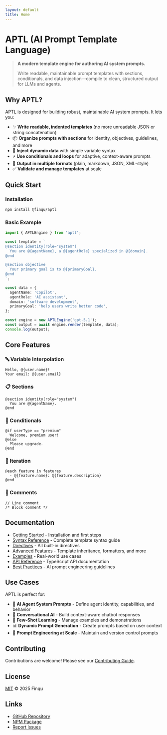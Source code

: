 ```yaml
---
layout: default
title: Home
---
```


# APTL (AI Prompt Template Language)

> **A modern template engine for authoring AI system prompts.**
>
> Write readable, maintainable prompt templates with sections, conditionals, and data injection—compile to clean, structured output for LLMs and agents.

## Why APTL?

APTL is designed for building robust, maintainable AI system prompts. It lets you:

- ✨ **Write readable, indented templates** (no more unreadable JSON or string concatenation)
- 📦 **Organize prompts with sections** for identity, objectives, guidelines, and more
- 🔄 **Inject dynamic data** with simple variable syntax
- ⚡ **Use conditionals and loops** for adaptive, context-aware prompts
- 🎨 **Output in multiple formats** (plain, markdown, JSON, XML-style)
- ✅ **Validate and manage templates** at scale

## Quick Start

### Installation

```bash
npm install @finqu/aptl
```

### Basic Example

```typescript
import { APTLEngine } from 'aptl';

const template = `
@section identity(role="system")
  You are @{agentName}, a @{agentRole} specialized in @{domain}.
@end

@section objective
  Your primary goal is to @{primaryGoal}.
@end
`;

const data = {
  agentName: 'Copilot',
  agentRole: 'AI assistant',
  domain: 'software development',
  primaryGoal: 'help users write better code',
};

const engine = new APTLEngine('gpt-5.1');
const output = await engine.render(template, data);
console.log(output);
```

## Core Features

### 🔤 Variable Interpolation

```aptl
Hello, @{user.name}!
Your email: @{user.email}
```

### 📋 Sections

```aptl
@section identity(role="system")
  You are @{agentName}.
@end
```

### 🔀 Conditionals

```aptl
@if userType == "premium"
  Welcome, premium user!
@else
  Please upgrade.
@end
```

### 🔁 Iteration

```aptl
@each feature in features
  - @{feature.name}: @{feature.description}
@end
```

### 📝 Comments

```aptl
// Line comment
/* Block comment */
```

## Documentation

- [Getting Started](getting-started) - Installation and first steps
- [Syntax Reference](syntax-reference) - Complete template syntax guide
- [Directives](directives) - All built-in directives
- [Advanced Features](advanced-features) - Template inheritance, formatters, and more
- [Examples](examples) - Real-world use cases
- [API Reference](api-reference) - TypeScript API documentation
- [Best Practices](best-practices) - AI prompt engineering guidelines

## Use Cases

APTL is perfect for:

- 🤖 **AI Agent System Prompts** - Define agent identity, capabilities, and behavior
- 💬 **Conversational AI** - Build context-aware chatbot responses
- 🎯 **Few-Shot Learning** - Manage examples and demonstrations
- 📊 **Dynamic Prompt Generation** - Create prompts based on user context
- 🔧 **Prompt Engineering at Scale** - Maintain and version control prompts

## Contributing

Contributions are welcome! Please see our [Contributing Guide](https://github.com/finqu/aptl/blob/main/CONTRIBUTING.md).

## License

[MIT](https://github.com/finqu/aptl/blob/main/LICENSE) © 2025 Finqu

## Links

- [GitHub Repository](https://github.com/finqu/aptl)
- [NPM Package](https://www.npmjs.com/package/@finqu/aptl)
- [Report Issues](https://github.com/finqu/aptl/issues)
